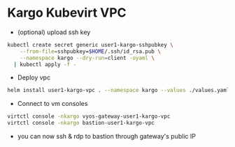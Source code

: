 # Kargo Kubevirt VPC
  - (optional) upload ssh key
```sh
kubectl create secret generic user1-kargo-sshpubkey \
    --from-file=sshpubkey=$HOME/.ssh/id_rsa.pub \
    --namespace kargo --dry-run=client -oyaml \
  | kubectl apply -f -
```
  - Deploy vpc
```sh
helm install user1-kargo-vpc . --namespace kargo --values ./values.yaml
```
  - Connect to vm consoles
```sh
virtctl console -nkargo vyos-gateway-user1-kargo-vpc 
virtctl console -nkargo bastion-user1-kargo-vpc 
```
  - you can now ssh & rdp to bastion through gateway's public IP    
